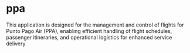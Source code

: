 # ppa
This application is designed for the management and control of flights for Punto Pago Air (PPA), enabling efficient handling of flight schedules, passenger itineraries, and operational logistics for enhanced service delivery
